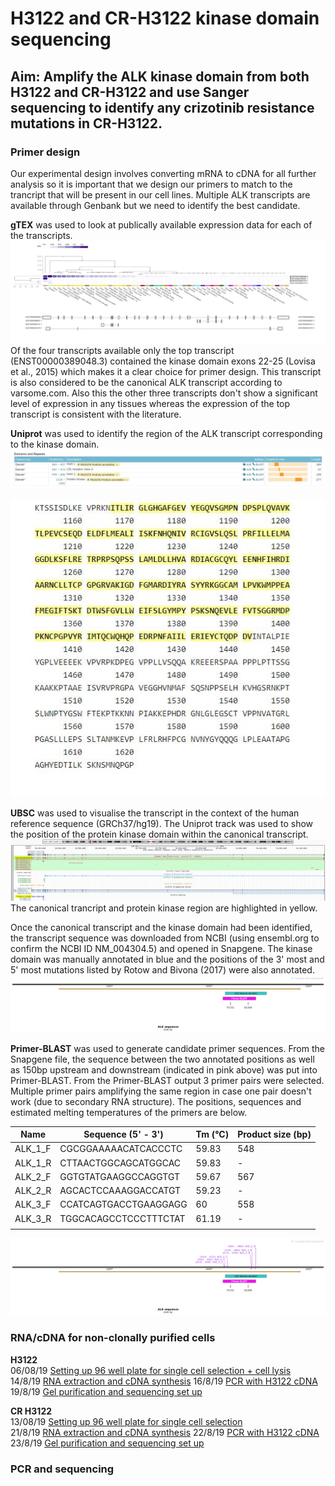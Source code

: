 # H3122 and CR-H3122 kinase domain sequencing
## Aim: Amplify the ALK kinase domain from both H3122 and CR-H3122 and use Sanger sequencing to identify any crizotinib resistance mutations in CR-H3122. <br>

### Primer design


Our experimental design involves converting mRNA to cDNA for all further analysis so it is important that we design our primers to match to the trancript that will be present in our cell lines.
Multiple ALK transcripts are available through Genbank but we need to identify the best candidate. <BR>


**gTEX** was used to look at publically available expression data for each of the transcripts.
![](../Objective_summaries/Figure_cache/ALK_gTEX.JPG)
Of the four transcripts available only the top transcript (ENST00000389048.3) contained the kinase domain exons 22-25 (Lovisa et al., 2015) which makes it a clear choice for primer design. This transcript is also considered to be the canonical ALK transcript according to varsome.com. Also this the other three transcripts don't show a significant level of expression in any tissues whereas the expression of the top transcript is consistent with the literature.

**Uniprot** was used to identify the region of the ALK transcript corresponding to the kinase domain.
![](../Objective_summaries/Figure_cache/ALK_uniprot_1.JPG)

![](../Objective_summaries/Figure_cache/ALK_uniprot_2.JPG)

**UBSC** was used to visualise the transcript in the context of the human reference sequence (GRCh37/hg19). The Uniprot track was used to show the position of the protein kinase domain within the canonical transcript.
![](../Objective_summaries/Figure_cache/ALK_UBSC.JPG)
The canonical trancript and protein kinase region are highlighted in yellow.

Once the canonical transcript and the kinase domain had been identified, the transcript sequence was downloaded from NCBI (using ensembl.org to confirm the NCBI ID NM_004304.5) and opened in Snapgene. The kinase domain was manually annotated in blue and the positions of the 3' most and 5' most mutations listed by Rotow and Bivona (2017) were also annotated.
![](../Objective_summaries/Figure_cache/ALK_snapgene_map.jpg)

**Primer-BLAST** was used to generate candidate primer sequences. From the Snapgene file, the sequence between the two annotated positions as well as 150bp upstream and downstream (indicated in pink above) was put into Primer-BLAST.
From the Primer-BLAST output 3 primer pairs were selected. Multiple primer pairs amplifying the same region in case one pair doesn't work (due to secondary RNA structure). The positions, sequences and estimated melting temperatures of the primers are below.


| Name    | Sequence (5' - 3')      | Tm (°C)   | Product size (bp)|
|---------|-----------------------|-------|--------------|
| ALK_1_F | CGCGGAAAAACATCACCCTC  | 59.83 | 548          |
| ALK_1_R | CTTAACTGGCAGCATGGCAC  | 59.83 |      -        |
| ALK_2_F | GGTGTATGAAGGCCAGGTGT  | 59.67 | 567          |
| ALK_2_R | AGCACTCCAAAGGACCATGT  | 59.23 |        -      |
| ALK_3_F | CCATCAGTGACCTGAAGGAGG | 60    | 558          |
| ALK_3_R | TGGCACAGCCTCCCTTTCTAT | 61.19 |    -          |
|   |   |   |   |

![](../Objective_summaries/Figure_cache/ALK_snapgene_map_primers.jpg)

### RNA/cDNA for non-clonally purified cells

**H3122**\
06/08/19 [Setting up 96 well plate for single cell selection + cell lysis](../Daily_lab_book/LB_19-08-06.md)\
14/8/19 [RNA extraction and cDNA synthesis](../Daily_lab_book/LB_19-08-14.md)
16/8/19 [PCR with H3122 cDNA](../Daily_lab_book/LB_19-08-16.md)
19/8/19 [Gel purification and sequencing set up](../Daily_lab_book/LB_19-08-19.md)

**CR H3122**\
13/08/19 [Setting up 96 well plate for single cell selection](../Daily_lab_book/LB_19-08-13.md)\
21/8/19 [RNA extraction and cDNA synthesis](../Daily_lab_book/LB_19-08-21.md)
22/8/19 [PCR with H3122 cDNA](../Daily_lab_book/LB_19-08-22.md)
23/8/19 [Gel purification and sequencing set up](../Daily_lab_book/LB_19-08-23.md)

### PCR and sequencing

